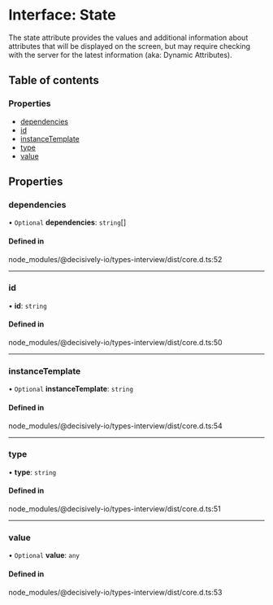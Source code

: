 # Interface: State

The state attribute provides the values and additional information about attributes that will be displayed on the screen, but may require checking with the server for the latest information (aka: Dynamic Attributes).

## Table of contents

### Properties

- [dependencies](../wiki/State#dependencies)
- [id](../wiki/State#id)
- [instanceTemplate](../wiki/State#instancetemplate)
- [type](../wiki/State#type)
- [value](../wiki/State#value)

## Properties

### dependencies

• `Optional` **dependencies**: `string`[]

#### Defined in

node_modules/@decisively-io/types-interview/dist/core.d.ts:52

___

### id

• **id**: `string`

#### Defined in

node_modules/@decisively-io/types-interview/dist/core.d.ts:50

___

### instanceTemplate

• `Optional` **instanceTemplate**: `string`

#### Defined in

node_modules/@decisively-io/types-interview/dist/core.d.ts:54

___

### type

• **type**: `string`

#### Defined in

node_modules/@decisively-io/types-interview/dist/core.d.ts:51

___

### value

• `Optional` **value**: `any`

#### Defined in

node_modules/@decisively-io/types-interview/dist/core.d.ts:53
